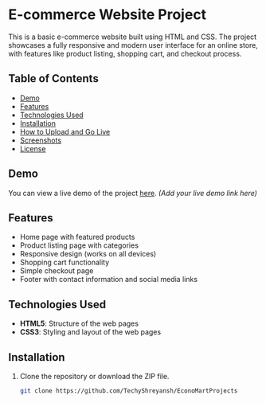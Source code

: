 # E-commerce Website Project

This is a basic e-commerce website built using HTML and CSS. The project showcases a fully responsive and modern user interface for an online store, with features like product listing, shopping cart, and checkout process.

## Table of Contents

- [Demo](#demo)
- [Features](#features)
- [Technologies Used](#technologies-used)
- [Installation](#installation)
- [How to Upload and Go Live](#how-to-upload-and-go-live)
- [Screenshots](#screenshots)
- [License](#license)

## Demo

You can view a live demo of the project [here](#). *(Add your live demo link here)*

## Features

- Home page with featured products
- Product listing page with categories
- Responsive design (works on all devices)
- Shopping cart functionality
- Simple checkout page
- Footer with contact information and social media links

## Technologies Used

- **HTML5**: Structure of the web pages
- **CSS3**: Styling and layout of the web pages

## Installation

1. Clone the repository or download the ZIP file.
   ```bash
   git clone https://github.com/TechyShreyansh/EconoMartProjects
